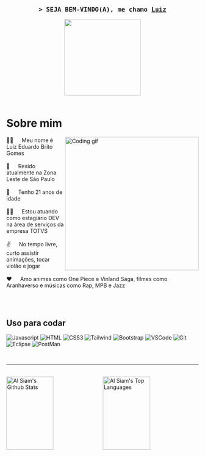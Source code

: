 <!--
<h2 align="center">
  Welcome to Al Siam World!
  <img src="https://media.giphy.com/media/hvRJCLFzcasrR4ia7z/giphy.gif" width="28">
</h2>
-->

<!--
<p align="center">
  <a href="https://github.com/Luiz-BG"><img src="https://readme-typing-svg.herokuapp.com/?lines=Self%20Taught%20Programmer;Front%20End%20Developer;1.5%2B%20years%20of%20coding%20experience;Always%20learning%20new%20things&center=true&width=380&height=45"></a>
</p>

 -->

<!-- Intro  -->
<h3 align="center">
        <samp>&gt; SEJA BEM-VINDO(A), me chamo
                <b><a target="_blank" href="https://Luiz-BG.com">Luiz</a></b>
        </samp>
</h3>



<div align="center">
    <img width="200" height="200"src="https://github.com/Luiz-BG/Luiz-BG/assets/115050744/d34fa037-e8c2-41ec-8ad5-a62569495bac">

</div>
<br />

<!-- About Section -->
 # Sobre mim
 
<p>
 <img align="right" width="350" src="/assets/programmer.gif" alt="Coding gif" />
   👋🏻 &emsp; Meu nome é Luiz Eduardo Brito Gomes<br/><br/>
   📍 &emsp; Resido atualmente na Zona Leste de São Paulo<br/><br/>
   🎂 &emsp; Tenho 21 anos de idade<br/><br/>
 👨‍💻 &emsp; Estou atuando como estagiário DEV na área de serviços da empresa TOTVS<br/><br/>
 ✌️ &emsp; No tempo livre, curto assistir animações, tocar violão e jogar<br/><br/>
 ❤️ &emsp; Amo animes como One Piece e Vinland Saga, filmes como Aranhaverso e músicas como Rap, MPB e Jazz<br/><br/>
 

</p>

<br/>

## Uso para codar

![Javascript](https://img.shields.io/badge/Javascript-F0DB4F?style=for-the-badge&labelColor=black&logo=javascript&logoColor=F0DB4F)
![HTML](https://img.shields.io/badge/HTML5-E34F26?style=for-the-badge&logo=html5&logoColor=white)
![CSS3](https://img.shields.io/badge/CSS3-1572B6?style=for-the-badge&logo=css3&logoColor=white)
![Tailwind](https://img.shields.io/badge/Tailwind_CSS-092749?style=for-the-badge&logo=tailwindcss&logoColor=06B6D4&labelColor=000000)
![Bootstrap](https://img.shields.io/badge/Bootstrap-563D7C?style=for-the-badge&logo=bootstrap&logoColor=white)
![VSCode](https://img.shields.io/badge/Visual_Studio-0078d7?style=for-the-badge&logo=visual%20studio&logoColor=white)
![Git](https://img.shields.io/badge/Git-F05032?style=for-the-badge&logo=git&logoColor=white)
![Eclipse](https://img.shields.io/badge/Eclipse-2C2255?style=for-the-badge&logo=eclipse&logoColor=white)
![PostMan](https://img.shields.io/badge/Postman-FF6C37?style=for-the-badge&logo=postman&logoColor=white)
<br/>



<br/>
<hr/>
<br/>



<a> 
    <a href="https://github.com/Luiz-BG"><img alt="Al Siam's Github Stats" src="https://denvercoder1-github-readme-stats.vercel.app/api?username=Luiz-BG&show_icons=true&count_private=true&theme=react&border_color=7F3FBF&bg_color=0D1117&title_color=F85D7F&icon_color=F8D866" height="192px" width="49.5%"/></a>
  <a href="https://github.com/Luiz-BG"><img alt="Al Siam's Top Languages" src="https://denvercoder1-github-readme-stats.vercel.app/api/top-langs/?username=Luiz-BG&langs_count=8&layout=compact&theme=react&border_color=7F3FBF&bg_color=0D1117&title_color=F85D7F&icon_color=F8D866" height="192px" width="49.5%"/></a>
  <br/>
</a>

